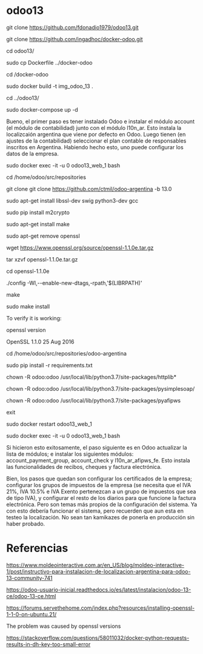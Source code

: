 # odoo13
git clone https://github.com/fdonadio1979/odoo13.git

git clone https://github.com/ingadhoc/docker-odoo.git


cd odoo13/

sudo cp Dockerfile ../docker-odoo

cd /docker-odoo

sudo docker build -t img_odoo_13 .

cd ../odoo13/

sudo docker-compose up -d

Bueno, el primer paso es tener instalado Odoo e instalar el módulo account (el módulo de contabilidad) junto con el módulo l10n_ar. Esto instala la localizcaión argentina que viene por defecto en Odoo. Luego tienen (en ajustes de la contabilidad) seleccionar el plan contable de responsables inscritos en Argentina. Habiendo hecho esto, uno puede configurar los datos de la empresa.


sudo docker exec -it -u 0 odoo13_web_1 bash

cd /home/odoo/src/repositories

git clone git clone https://github.com/ctmil/odoo-argentina -b 13.0


sudo apt-get install libssl-dev swig python3-dev gcc

sudo pip install m2crypto


sudo apt-get install make


sudo apt-get remove openssl


wget https://www.openssl.org/source/openssl-1.1.0e.tar.gz

tar xzvf openssl-1.1.0e.tar.gz

cd openssl-1.1.0e

./config -Wl,--enable-new-dtags,-rpath,'$(LIBRPATH)'

make

sudo make install


To verify it is working:

openssl version

  OpenSSL 1.1.0  25 Aug 2016
  

cd /home/odoo/src/repositories/odoo-argentina

sudo pip install -r requirements.txt


chown -R odoo:odoo /usr/local/lib/python3.7/site-packages/httplib*

chown -R odoo:odoo /usr/local/lib/python3.7/site-packages/pysimplesoap/

chown -R odoo:odoo /usr/local/lib/python3.7/site-packages/pyafipws


exit


sudo docker restart odoo13_web_1


sudo docker exec -it -u 0 odoo13_web_1 bash



Si hicieron esto exitosamente, el paso siguiente es en Odoo actualizar la lista de módulos; e instalar los siguientes módulos: account_payment_group, account_check y l10n_ar_afipws_fe. Esto instala las funcionalidades de recibos, cheques y factura electrónica. 


Bien, los pasos que quedan son configurar los certificados de la empresa; configurar los grupos de impuestos de la empresa (se necesita que el IVA 21%, IVA 10.5% e IVA Exento pertenezcan a un grupo de impuestos que sea de tipo IVA), y configurar el resto de los diarios para que funcione la factura electrónica. Pero son temas más propios de la configuración del sistema. Ya con esto debería funcionar el sistema, pero recuerden que aun esta en testeo la localización. No sean tan kamikazes de ponerla en producción sin haber probado.


# Referencias
https://www.moldeointeractive.com.ar/en_US/blog/moldeo-interactive-1/post/instructivo-para-instalacion-de-localizacion-argentina-para-odoo-13-community-741

https://odoo-usuario-inicial.readthedocs.io/es/latest/instalacion/odoo-13-ce/odoo-13-ce.html

https://forums.servethehome.com/index.php?resources/installing-openssl-1-1-0-on-ubuntu.21/

The problem was caused by openssl versions

https://stackoverflow.com/questions/58011032/docker-python-requests-results-in-dh-key-too-small-error
